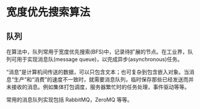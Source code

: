 # 宽度优先搜索算法

## 队列

在算法中，队列常用于宽度优先搜索(BFS)中，记录待扩展的节点。在工业界，队列可用于实现消息队(message queue)，以完成异步(asynchronous)任务。

“消息”是计算机间传送的数据，可以只包含文本；也可复杂到包含嵌入对象。当消息“生产”和“消费”的速度不一致时，就需要消息队列，临时保存那些已经发送而并未接收的消息。例如集体打包调度，服务器繁忙时的任务处理，事件驱动等等。

常用的消息队列实现包括 RabbitMQ，ZeroMQ 等等。